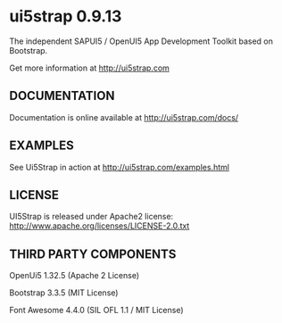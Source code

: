 ui5strap 0.9.13
===============

The independent SAPUI5 / OpenUI5 App Development Toolkit based on Bootstrap.

Get more information at http://ui5strap.com

DOCUMENTATION
-------------

Documentation is online available at http://ui5strap.com/docs/

EXAMPLES
--------

See Ui5Strap in action at http://ui5strap.com/examples.html

LICENSE
-------

UI5Strap is released under Apache2 license: http://www.apache.org/licenses/LICENSE-2.0.txt

THIRD PARTY COMPONENTS
----------------------

OpenUi5 1.32.5 (Apache 2 License)

Bootstrap 3.3.5 (MIT License)

Font Awesome 4.4.0 (SIL OFL 1.1 / MIT License)